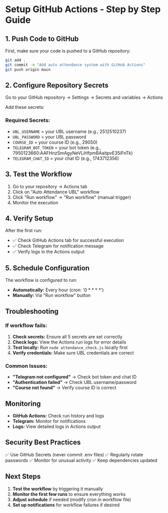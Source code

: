 # Setup GitHub Actions - Step by Step Guide

## 1. Push Code to GitHub

First, make sure your code is pushed to a GitHub repository:

```bash
git add .
git commit -m "Add auto attendance system with GitHub Actions"
git push origin main
```

## 2. Configure Repository Secrets

Go to your GitHub repository → Settings → Secrets and variables → Actions

Add these secrets:

### Required Secrets:
- `UBL_USERNAME` = your UBL username (e.g., 2512510237)
- `UBL_PASSWORD` = your UBL password
- `COURSE_ID` = your course ID (e.g., 29050)
- `TELEGRAM_BOT_TOKEN` = your bot token (e.g., 7950123660:AAFHnzSmAgyNeVLiHfpmBAaitpvE35iFnTk)
- `TELEGRAM_CHAT_ID` = your chat ID (e.g., 1743712356)

## 3. Test the Workflow

1. Go to your repository → Actions tab
2. Click on "Auto Attendance UBL" workflow
3. Click "Run workflow" → "Run workflow" (manual trigger)
4. Monitor the execution

## 4. Verify Setup

After the first run:
- ✅ Check GitHub Actions tab for successful execution
- ✅ Check Telegram for notification message
- ✅ Verify logs in the Actions output

## 5. Schedule Configuration

The workflow is configured to run:
- **Automatically:** Every hour (cron: '0 * * * *')
- **Manually:** Via "Run workflow" button

## Troubleshooting

### If workflow fails:

1. **Check secrets:** Ensure all 5 secrets are set correctly
2. **Check logs:** View the Actions run logs for error details
3. **Test locally:** Run `node attendance_check.js` locally first
4. **Verify credentials:** Make sure UBL credentials are correct

### Common Issues:

- **"Telegram not configured"** → Check bot token and chat ID
- **"Authentication failed"** → Check UBL username/password
- **"Course not found"** → Verify course ID is correct

## Monitoring

- **GitHub Actions:** Check run history and logs
- **Telegram:** Monitor for notifications
- **Logs:** View detailed logs in Actions output

## Security Best Practices

✅ Use GitHub Secrets (never commit .env files)
✅ Regularly rotate passwords
✅ Monitor for unusual activity
✅ Keep dependencies updated

## Next Steps

1. **Test the workflow** by triggering it manually
2. **Monitor the first few runs** to ensure everything works
3. **Adjust schedule** if needed (modify cron in workflow file)
4. **Set up notifications** for workflow failures if desired 